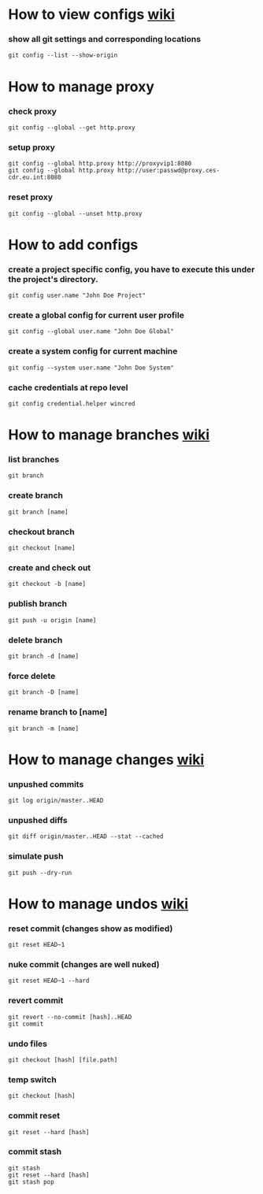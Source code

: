 # How to view configs [wiki](http://confluence:8090/display/KIKLOS/Git+Setup)
### show all git settings and corresponding locations
```
git config --list --show-origin
```

# How to manage proxy 
### check proxy
```
git config --global --get http.proxy
```
### setup proxy
```
git config --global http.proxy http://proxyvip1:8080
git config --global http.proxy http://user:passwd@proxy.ces-cdr.eu.int:8080
```
### reset proxy
```
git config --global --unset http.proxy
```

# How to add configs
### create a project specific config, you have to execute this under the project's directory.
```
git config user.name "John Doe Project"
```
### create a global config for current user profile
```
git config --global user.name "John Doe Global"
```
### create a system config for current machine
```
git config --system user.name "John Doe System"
```
### cache credentials at repo level
```
git config credential.helper wincred
```


# How to manage branches [wiki](https://www.atlassian.com/git/tutorials/using-branches)

### list branches
```
git branch
```
### create branch
```
git branch [name]
```
### checkout branch
```
git checkout [name]
```
### create and check out 
```
git checkout -b [name]
```
### publish branch
```
git push -u origin [name]
```
### delete branch
```
git branch -d [name]
```
### force delete
```
git branch -D [name]
```
### rename branch to [name]
```
git branch -m [name]
```


# How to manage changes [wiki](todo)

### unpushed commits
```
git log origin/master..HEAD
```
### unpushed diffs
```
git diff origin/master..HEAD --stat --cached
```
### simulate push
```
git push --dry-run
```


# How to manage undos [wiki](https://www.atlassian.com/git/tutorials/undoing-changes)

### reset commit (changes show as modified)
```
git reset HEAD~1
```
### nuke commit (changes are well nuked)
```
git reset HEAD~1 --hard 
```
### revert commit
```
git revert --no-commit [hash]..HEAD
git commit
```
### undo files
```
git checkout [hash] [file.path]
```
### temp switch
```
git checkout [hash]
```
### commit reset
```
git reset --hard [hash]
```
### commit stash
```
git stash
git reset --hard [hash]
git stash pop
```

